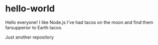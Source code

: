 # hello-world
Hello everyone! 
I like Node.js
I've had tacos on the moon and find them farsupperior to Earth tacos.

Just another repository

